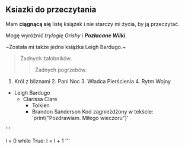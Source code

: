 ## Ksiazki do przeczytania 

Mam **ciągnącą się** listę książek i nie starczy mi życia, by ją przeczytać.

Mogę wyróżnić *trylogię Grishy* i ***Pozłacane Wilki***.

~Została mi także jedna książka Leigh Bardugo.~

>Żadnych żałobników.
>>Żadnych pogrzebów.

 1. Król z bliznami
	 2. Pani Noc
		 3. Władca Pierścienia
			 4. Rytm Wojny

- Leigh Bardugo
	- Clarissa Clare
		- Tolkien
		- Brandon Sanderson
Kod zagnieżdżony w tekście: 'print("Pozdrawiam. Miłego wieczoru")'
		
'''

l = 0
while True:
	l = l + 1
'''


